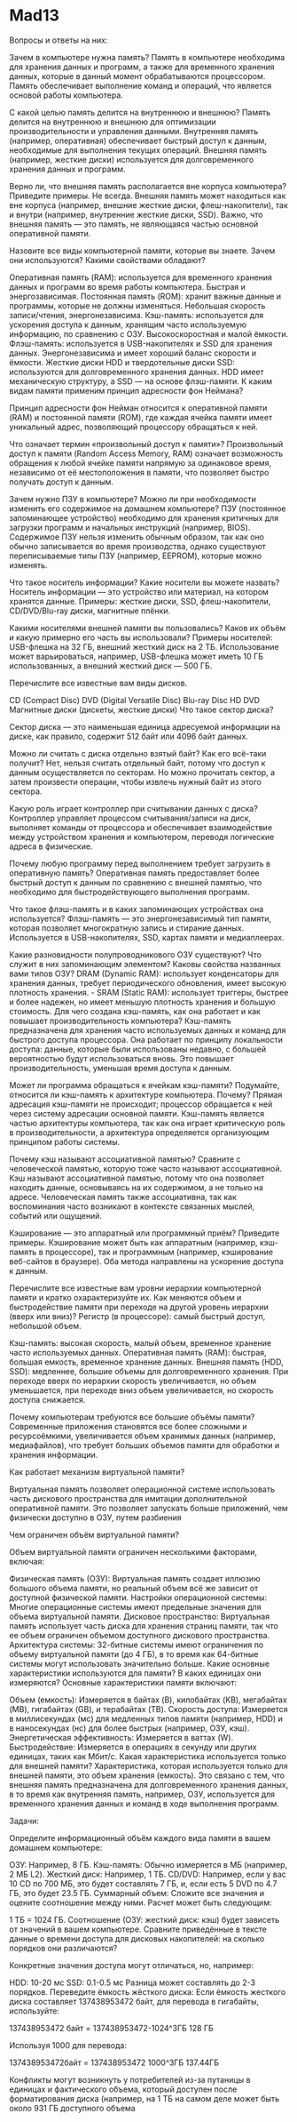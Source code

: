 # Mad13
Вопросы и ответы на них:

Зачем в компьютере нужна память?
Память в компьютере необходима для хранения данных и программ, а также для временного хранения данных, которые в данный момент обрабатываются процессором. Память обеспечивает выполнение команд и операций, что является основой работы компьютера.

С какой целью память делится на внутреннюю и внешнюю?
Память делится на внутреннюю и внешнюю для оптимизации производительности и управления данными. Внутренняя память (например, оперативная) обеспечивает быстрый доступ к данным, необходимые для выполнения текущих операций. Внешняя память (например, жесткие диски) используется для долговременного хранения данных и программ.

Верно ли, что внешняя память располагается вне корпуса компьютера? Приведите примеры.
Не всегда. Внешняя память может находиться как вне корпуса (например, внешние жесткие диски, флеш-накопители), так и внутри (например, внутренние жесткие диски, SSD). Важно, что внешняя память — это память, не являющаяся частью основной оперативной памяти.

Назовите все виды компьютерной памяти, которые вы знаете. Зачем они используются? Какими свойствами обладают?

Оперативная память (RAM): используется для временного хранения данных и программ во время работы компьютера. Быстрая и энергозависимая.
Постоянная память (ROM): хранит важные данные и программы, которые не должны изменяться. Небо‌льшая скорость записи/чтения, энергонезависима.
Кэш-память: используется для ускорения доступа к данным, хранящим часто используемую информацию, по сравнению с ОЗУ. Высокоскоростная и малой ёмкости.
Флэш-память: используется в USB-накопителях и SSD для хранения данных. Энергонезависима и имеет хороший баланс скорости и ёмкости.
Жесткие диски HDD и твердотельные диски SSD: используются для долговременного хранения данных. HDD имеет механическую структуру, а SSD — на основе флэш-памяти.
К каким видам памяти применим принцип адресности фон Неймана?

Принцип адресности фон Нейман относится к оперативной памяти (RAM) и постоянной памяти (ROM), где каждая ячейка памяти имеет уникальный адрес, позволяющий процессору обращаться к ней.

Что означает термин «произвольный доступ к памяти»?
Произвольный доступ к памяти (Random Access Memory, RAM) означает возможность обращения к любой ячейке памяти напрямую за одинаковое время, независимо от её местоположения в памяти, что позволяет быстро получать доступ к данным.

Зачем нужно ПЗУ в компьютере? Можно ли при необходимости изменить его содержимое на домашнем компьютере?
ПЗУ (постоянное запоминающее устройство) необходимо для хранения критичных для загрузки программ и начальных инструкций (например, BIOS). Содержимое ПЗУ нельзя изменить обычным образом, так как оно обычно записывается во время производства, однако существуют переписываемые типы ПЗУ (например, EEPROM), которые можно изменять.

Что такое носитель информации? Какие носители вы можете назвать?
Носитель информации — это устройство или материал, на котором хранятся данные. Примеры: жесткие диски, SSD, флеш-накопители, CD/DVD/Blu-ray диски, магнитные плёнки.

Какими носителями внешней памяти вы пользовались? Каков их объём и какую примерно его часть вы использовали?
Примеры носителей: USB-флешка на 32 ГБ, внешний жесткий диск на 2 ТБ. Использование может варьироваться, например, USB-флешка может иметь 10 ГБ использованных, а внешний жесткий диск — 500 ГБ.

Перечислите все известные вам виды дисков.

CD (Compact Disc)
DVD (Digital Versatile Disc)
Blu-ray Disc
HD DVD
Магнитные диски (дискеты, жесткие диски)
Что такое сектор диска?

Сектор диска — это наименьшая единица адресуемой информации на диске, как правило, содержит 512 байт или 4096 байт данных.

Можно ли считать с диска отдельно взятый байт? Как его всё-таки получит?
Нет, нельзя считать отдельный байт, потому что доступ к данным осуществляется по секторам. Но можно прочитать сектор, а затем произвести операции, чтобы извлечь нужный байт из этого сектора.

Какую роль играет контроллер при считывании данных с диска?
Контроллер управляет процессом считывания/записи на диск, выполняет команды от процессора и обеспечивает взаимодействие между устройством хранения и компьютером, переводя логические адреса в физические.

Почему любую программу перед выполнением требует загрузить в оперативную память?
Оперативная память предоставляет более быстрый доступ к данным по сравнению с внешней памятью, что необходимо для быстродействующего выполнения программ.

Что такое флэш-память и в каких запоминающих устройствах она используется?
Флэш-память — это энергонезависимый тип памяти, которая позволяет многократную запись и стирание данных. Используется в USB-накопителях, SSD, картах памяти и медиаплеерах.

Какие разновидности полупроводникового ОЗУ существуют? Что служит в них запоминающим элементом? Каковы свойства названных вами типов ОЗУ?
DRAM (Dynamic RAM): использует конденсаторы для хранения данных, требует периодического обновления, имеет высокую плотность хранения. - SRAM (Static RAM): использует триггеры, быстрее и более надежен, но имеет меньшую плотность хранения и большую стоимость.
Для чего создана кэш-память, как она работает и как повышает производительность компьютера?
Кэш-память предназначена для хранения часто используемых данных и команд для быстрого доступа процессора. Она работает по принципу локальности доступа: данные, которые были использованы недавно, с большей вероятностью будут использоваться вновь. Это повышает производительность, уменьшая время доступа к данным.

Может ли программа обращаться к ячейкам кэш-памяти? Подумайте, относится ли кэш-память к архитектуре компьютера. Почему?
Прямая адресация кэш-памяти не происходит; процессор обращается к ней через систему адресации основной памяти. Кэш-память является частью архитектуры компьютера, так как она играет критическую роль в производительности, а архитектура определяется организующим принципом работы системы.

Почему кэш называют ассоциативной памятью? Сравните с человеческой памятью, которую тоже часто называют ассоциативной.
Кэш называют ассоциативной памятью, потому что она позволяет находить данные, основываясь на их содержимом, а не только на адресе. Человеческая память также ассоциативна, так как воспоминания часто возникают в контексте связанных мыслей, событий или ощущений.

Кэширование — это аппаратный или программный приём? Приведите примеры.
Кэширование может быть как аппаратным (например, кэш-память в процессоре), так и программным (например, кэширование веб-сайтов в браузере). Оба метода направлены на ускорение доступа к данным.

Перечислите все известные вам уровни иерархии компьютерной памяти и кратко охарактеризуйте их. Как меняются объем и быстродействие памяти при переходе на другой уровень иерархии (вверх или вниз)?
Регистр (в процессоре): самый быстрый доступ, небольшой объем.

Кэш-память: высокая скорость, малый объем, временное хранение часто используемых данных.
Оперативная память (RAM): быстрая, большая емкость, временное хранение данных.
Внешняя память (HDD, SSD): медленнее, большие объемы для долговременного хранения.
При переходе вверх по иерархии скорость увеличивается, но объем уменьшается, при переходе вниз объем увеличивается, но скорость доступа снижается.

Почему компьютерам требуются все большие объёмы памяти?
Современные приложения становятся все более сложными и ресурсоёмкими, увеличивается объем хранимых данных (например, медиафайлов), что требует больших объемов памяти для обработки и хранения информации.

Как работает механизм виртуальной памяти?

Виртуальная память позволяет операционной системе использовать часть дискового пространства для имитации дополнительной оперативной памяти. Это позволяет запускать больше приложений, чем физически доступно в ОЗУ, путем разбиения

Чем ограничен объём виртуальной памяти?

Объем виртуальной памяти ограничен несколькими факторами, включая:

Физическая память (ОЗУ): Виртуальная память создает иллюзию большого объема памяти, но реальный объем всё же зависит от доступной физической памяти.
Настройки операционной системы: Многие операционные системы имеют предельные значения для объема виртуальной памяти.
Дисковое пространство: Виртуальная память использует часть диска для хранения страниц памяти, так что ее объем ограничен объемом доступного дискового пространства.
Архитектура системы: 32-битные системы имеют ограничения по объему виртуальной памяти (до 4 ГБ), в то время как 64-битные системы могут использовать значительно больше.
Какие основные характеристики используются для памяти? В каких единицах они измеряются?
Основные характеристики памяти включают:

Объем (емкость): Измеряется в байтах (B), килобайтах (KB), мегабайтах (MB), гигабайтах (GB), и терабайтах (TB).
Скорость доступа: Измеряется в миллисекундах (мс) для медленных типов памяти (например, HDD) и в наносекундах (нс) для более быстрых (например, ОЗУ, кэш).
Энергетическая эффективность: Измеряется в ваттах (W).
Быстродействие: Измеряется в операциях в секунду или других единицах, таких как Мбит/с.
Какая характеристика используется только для внешней памяти?
Характеристика, которая используется только для внешней памяти, это объем хранения (емкость). Это связано с тем, что внешняя память предназначена для долговременного хранения данных, в то время как внутренняя память, например, ОЗУ, используется для временного хранения данных и команд в ходе выполнения программ.

Задачи:

Определите информационный объём каждого вида памяти в вашем домашнем компьютере:

ОЗУ: Например, 8 ГБ.
Кэш-память: Обычно измеряется в МБ (например, 2 МБ L2).
Жесткий диск: Например, 1 ТБ.
CD/DVD: Например, если у вас 10 CD по 700 МБ, это будет составлять 7 ГБ, и, если есть 5 DVD по 4.7 ГБ, это будет 23.5 ГБ.
Суммарный объем: Сложите все значения и оцените соотношение между ними.
Расчет может быть следующим:

1 ТБ = 1024 ГБ.
Соотношение (ОЗУ: жесткий диск: кэш) будет зависеть от значений в вашем компьютере.
Сравните приведённые в тексте данные о времени доступа для дисковых накопителей: на сколько порядков они различаются?

Конкретные значения доступа могут отличаться, но, например:

HDD: 10-20 мс
SSD: 0.1-0.5 мс Разница может составлять до 2-3 порядков.
Переведите ёмкость жёсткого диска: Если ёмкость жесткого диска составляет 137438953472 байт, для перевода в гигабайты, используйте:

137438953472 байт = 137438953472-1024^3ГБ 128 ГБ

Используя 1000 для перевода:

137438953472байт = 137438953472 1000^3ГБ 137.44ГБ

Конфликты могут возникнуть у потребителей из-за путаницы в единицах и фактического объема, который доступен после форматирования диска (например, на 1 ТБ на самом деле может быть около 931 ГБ доступного объема
